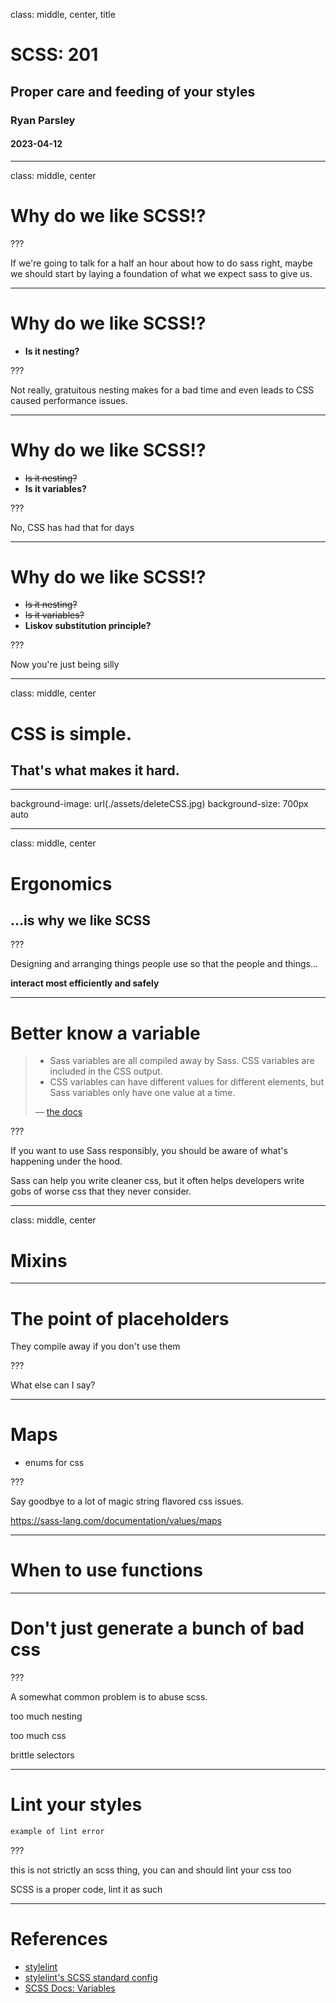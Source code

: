 class: middle, center, title

# SCSS: 201
## Proper care and feeding of your styles
### Ryan Parsley
#### 2023-04-12

---

class: middle, center


# Why do we like SCSS!?

???

If we're going to talk for a half an hour about how to do sass right,
maybe we should start by laying a foundation of what we expect sass to give us.

---

# Why do we like SCSS!?

- **Is it nesting?**

???

Not really, gratuitous nesting makes for a bad time and even leads to CSS caused performance issues. 

---

# Why do we like SCSS!?

- ~~Is it nesting?~~
- **Is it variables?**

???

No, CSS has had that for days

---

# Why do we like SCSS!?

- ~~Is it nesting?~~
- ~~Is it variables?~~
- **Liskov substitution principle?**

???

Now you're just being silly

---

class: middle, center

# CSS is simple.
## That's what makes it hard. 

---

background-image: url(./assets/deleteCSS.jpg)
background-size: 700px auto

---

class: middle, center

# Ergonomics
## ...is why we like SCSS

???

Designing and arranging things people use so that the people and things... 

**interact most efficiently and safely**

---

# Better know a variable

> - Sass variables are all compiled away by Sass. CSS variables are included in the CSS output.
> - CSS variables can have different values for different elements, but Sass variables only have one value at a time.
> 
> — [the docs](https://sass-lang.com/documentation/variables)

???

If you want to use Sass responsibly, you should be aware of what's happening under the hood.

Sass can help you write cleaner css, but it often helps developers write gobs of worse css that they never consider. 

---
class: middle, center

# Mixins

---

# The point of placeholders

They compile away if you don't use them

???

What else can I say?

---

# Maps

- enums for css

???

Say goodbye to a lot of magic string flavored css issues. 

https://sass-lang.com/documentation/values/maps

---

# When to use functions

---

# Don't just generate a bunch of bad css

???

A somewhat common problem is to abuse scss.

too much nesting

too much css

brittle selectors

---

# Lint your styles

```scss
example of lint error
```

???

this is not strictly an scss thing, you can and should lint your css too

SCSS is a proper code, lint it as such

---

# References

- [stylelint](https://stylelint.io/)
- [stylelint's SCSS standard config](https://github.com/stylelint-scss/stylelint-config-standard-scss)
- [SCSS Docs: Variables](https://sass-lang.com/documentation/variables)
